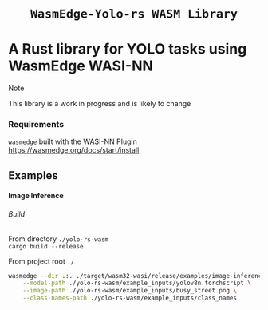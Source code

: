 <div align="center">
  <h1><code>WasmEdge-Yolo-rs WASM Library</code></h1>
  </p>
</div>

# A Rust library for YOLO tasks using WasmEdge WASI-NN

> [!NOTE]  
> This library is a work in progress and is likely to change

### Requirements

`wasmedge` built with the WASI-NN Plugin  
https://wasmedge.org/docs/start/install  

## Examples 

#### Image Inference  
###### Build  
From directory `./yolo-rs-wasm`  
`cargo build --release`  
  
From project root `./`  
```bash
wasmedge --dir .:. ./target/wasm32-wasi/release/examples/image-inference.wasm \
    --model-path ./yolo-rs-wasm/example_inputs/yolov8n.torchscript \
    --image-path ./yolo-rs-wasm/example_inputs/busy_street.png \
    --class-names-path ./yolo-rs-wasm/example_inputs/class_names
```
